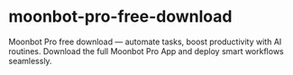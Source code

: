 # moonbot-pro-free-download
Moonbot Pro free download — automate tasks, boost productivity with AI routines. Download the full Moonbot Pro App and deploy smart workflows seamlessly.
